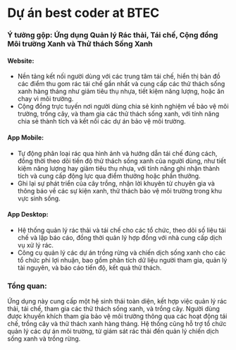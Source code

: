 # Dự án best coder at BTEC

### Ý tưởng gộp: **Ứng dụng Quản lý Rác thải, Tái chế, Cộng đồng Môi trường Xanh và Thử thách Sống Xanh**

#### **Website:**
- Nền tảng kết nối người dùng với các trung tâm tái chế, hiển thị bản đồ các điểm thu gom rác tái chế gần nhất và cung cấp các thử thách sống xanh hàng tháng như giảm tiêu thụ nhựa, tiết kiệm năng lượng, hoặc ăn chay vì môi trường.
- Cộng đồng trực tuyến nơi người dùng chia sẻ kinh nghiệm về bảo vệ môi trường, trồng cây, và tham gia các thử thách sống xanh, với tính năng chia sẻ thành tích và kết nối các dự án bảo vệ môi trường.

#### **App Mobile:**
- Tự động phân loại rác qua hình ảnh và hướng dẫn tái chế đúng cách, đồng thời theo dõi tiến độ thử thách sống xanh của người dùng, như tiết kiệm năng lượng hay giảm tiêu thụ nhựa, với tính năng ghi nhận thành tích và cung cấp động lực qua điểm thưởng hoặc phần thưởng.
- Ghi lại sự phát triển của cây trồng, nhận lời khuyên từ chuyên gia và thông báo về các sự kiện xanh, thử thách bảo vệ môi trường trong khu vực sinh sống.

#### **App Desktop:**
- Hệ thống quản lý rác thải và tái chế cho các tổ chức, theo dõi số liệu tái chế và lập báo cáo, đồng thời quản lý hợp đồng với nhà cung cấp dịch vụ xử lý rác.
- Công cụ quản lý các dự án trồng rừng và chiến dịch sống xanh cho các tổ chức phi lợi nhuận, bao gồm phân tích dữ liệu người tham gia, quản lý tài nguyên, và báo cáo tiến độ, kết quả thử thách.

### **Tổng quan:**
Ứng dụng này cung cấp một hệ sinh thái toàn diện, kết hợp việc quản lý rác thải, tái chế, tham gia các thử thách sống xanh, và trồng cây. Người dùng được khuyến khích tham gia bảo vệ môi trường thông qua các hoạt động tái chế, trồng cây và thử thách xanh hàng tháng. Hệ thống cũng hỗ trợ tổ chức quản lý các dự án môi trường, từ giám sát rác thải đến quản lý chiến dịch sống xanh và trồng rừng.